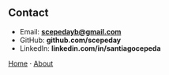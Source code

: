 ## Contact
- Email: **scepedayb@gmail.com**  
- GitHub: **github.com/scepeday**  
- LinkedIn: **linkedin.com/in/santiagocepeda**

[Home](./index.markdown) · [About](./about.markdown)
